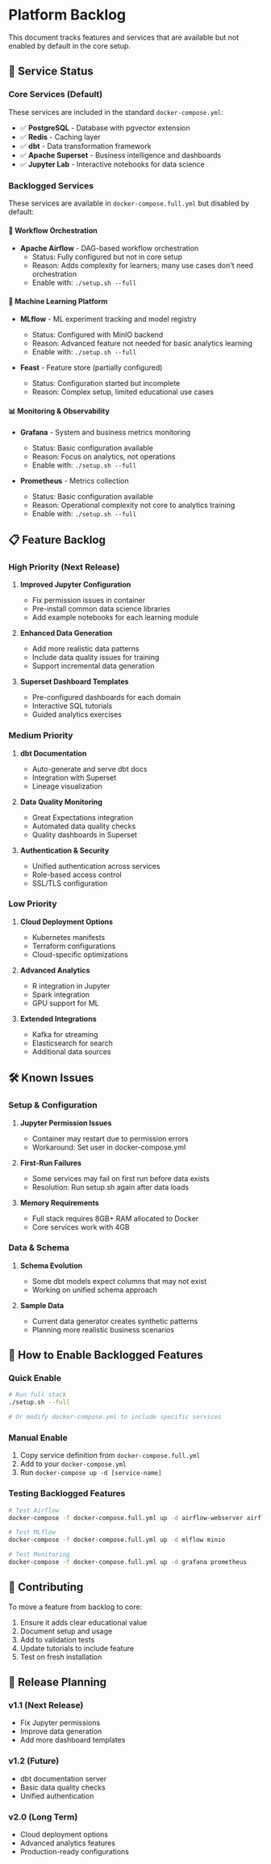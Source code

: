 # Platform Backlog

This document tracks features and services that are available but not enabled by default in the core setup.

## 🚦 Service Status

### Core Services (Default)
These services are included in the standard `docker-compose.yml`:
- ✅ **PostgreSQL** - Database with pgvector extension
- ✅ **Redis** - Caching layer
- ✅ **dbt** - Data transformation framework
- ✅ **Apache Superset** - Business intelligence and dashboards
- ✅ **Jupyter Lab** - Interactive notebooks for data science

### Backlogged Services
These services are available in `docker-compose.full.yml` but disabled by default:

#### 🔄 Workflow Orchestration
- **Apache Airflow** - DAG-based workflow orchestration
  - Status: Fully configured but not in core setup
  - Reason: Adds complexity for learners; many use cases don't need orchestration
  - Enable with: `./setup.sh --full`

#### 🤖 Machine Learning Platform
- **MLflow** - ML experiment tracking and model registry
  - Status: Configured with MinIO backend
  - Reason: Advanced feature not needed for basic analytics learning
  - Enable with: `./setup.sh --full`
  
- **Feast** - Feature store (partially configured)
  - Status: Configuration started but incomplete
  - Reason: Complex setup, limited educational use cases

#### 📊 Monitoring & Observability
- **Grafana** - System and business metrics monitoring
  - Status: Basic configuration available
  - Reason: Focus on analytics, not operations
  - Enable with: `./setup.sh --full`

- **Prometheus** - Metrics collection
  - Status: Basic configuration available
  - Reason: Operational complexity not core to analytics training
  - Enable with: `./setup.sh --full`

## 📋 Feature Backlog

### High Priority (Next Release)
1. **Improved Jupyter Configuration**
   - Fix permission issues in container
   - Pre-install common data science libraries
   - Add example notebooks for each learning module

2. **Enhanced Data Generation**
   - Add more realistic data patterns
   - Include data quality issues for training
   - Support incremental data generation

3. **Superset Dashboard Templates**
   - Pre-configured dashboards for each domain
   - Interactive SQL tutorials
   - Guided analytics exercises

### Medium Priority
1. **dbt Documentation**
   - Auto-generate and serve dbt docs
   - Integration with Superset
   - Lineage visualization

2. **Data Quality Monitoring**
   - Great Expectations integration
   - Automated data quality checks
   - Quality dashboards in Superset

3. **Authentication & Security**
   - Unified authentication across services
   - Role-based access control
   - SSL/TLS configuration

### Low Priority
1. **Cloud Deployment Options**
   - Kubernetes manifests
   - Terraform configurations
   - Cloud-specific optimizations

2. **Advanced Analytics**
   - R integration in Jupyter
   - Spark integration
   - GPU support for ML

3. **Extended Integrations**
   - Kafka for streaming
   - Elasticsearch for search
   - Additional data sources

## 🛠️ Known Issues

### Setup & Configuration
1. **Jupyter Permission Issues**
   - Container may restart due to permission errors
   - Workaround: Set user in docker-compose.yml

2. **First-Run Failures**
   - Some services may fail on first run before data exists
   - Resolution: Run setup.sh again after data loads

3. **Memory Requirements**
   - Full stack requires 8GB+ RAM allocated to Docker
   - Core services work with 4GB

### Data & Schema
1. **Schema Evolution**
   - Some dbt models expect columns that may not exist
   - Working on unified schema approach

2. **Sample Data**
   - Current data generator creates synthetic patterns
   - Planning more realistic business scenarios

## 🚀 How to Enable Backlogged Features

### Quick Enable
```bash
# Run full stack
./setup.sh --full

# Or modify docker-compose.yml to include specific services
```

### Manual Enable
1. Copy service definition from `docker-compose.full.yml`
2. Add to your `docker-compose.yml`
3. Run `docker-compose up -d [service-name]`

### Testing Backlogged Features
```bash
# Test Airflow
docker-compose -f docker-compose.full.yml up -d airflow-webserver airflow-scheduler

# Test MLflow
docker-compose -f docker-compose.full.yml up -d mlflow minio

# Test Monitoring
docker-compose -f docker-compose.full.yml up -d grafana prometheus
```

## 📝 Contributing

To move a feature from backlog to core:
1. Ensure it adds clear educational value
2. Document setup and usage
3. Add to validation tests
4. Update tutorials to include feature
5. Test on fresh installation

## 📅 Release Planning

### v1.1 (Next Release)
- Fix Jupyter permissions
- Improve data generation
- Add more dashboard templates

### v1.2 (Future)
- dbt documentation server
- Basic data quality checks
- Unified authentication

### v2.0 (Long Term)
- Cloud deployment options
- Advanced analytics features
- Production-ready configurations